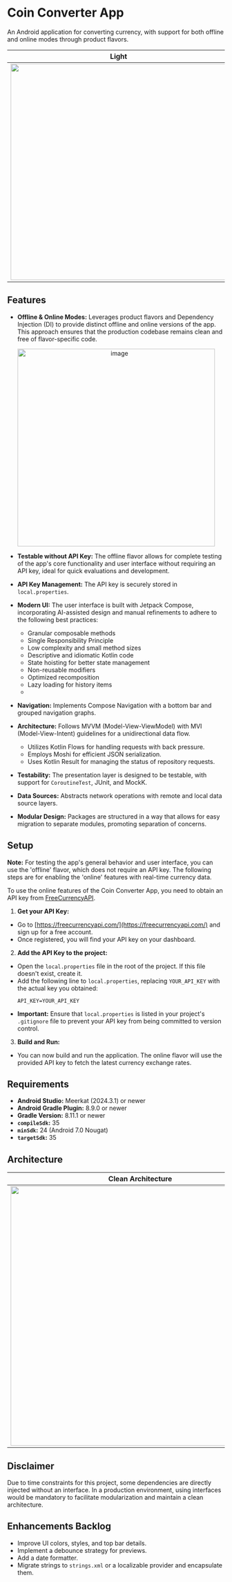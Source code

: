 # Coin Converter App

An Android application for converting currency, with support for both offline and online modes
through product flavors.

  
| Light                 | Dark                     |
|------------------------------------------------|----------------------------------|
| <img src="https://github.com/user-attachments/assets/c18f7d2b-c81c-4439-9646-fb51f2db529c" height="500"/> | <img src="https://github.com/user-attachments/assets/3f60d919-411b-4482-ba5b-2cea078a2507" height="500"/> |


## Features

* **Offline & Online Modes:** Leverages product flavors and Dependency Injection (DI) to provide
  distinct offline and online versions of the app. This approach ensures that the production
  codebase remains clean and free of flavor-specific code.
<p align="center">
  <img width="457" alt="image" src="https://github.com/user-attachments/assets/be81b956-ff12-48dd-998b-d729cc621b50" />
</p>

* **Testable without API Key:** The offline flavor allows for complete testing of the app's core
  functionality and user interface without requiring an API key, ideal for quick evaluations and
  development.
  
* **API Key Management:** The API key is securely stored in `local.properties`.
  
* **Modern UI:** The user interface is built with Jetpack Compose, incorporating AI-assisted design
  and manual refinements to adhere to the following best practices:
  * Granular composable methods
  * Single Responsibility Principle
  * Low complexity and small method sizes
  * Descriptive and idiomatic Kotlin code
  * State hoisting for better state management
  * Non-reusable modifiers
  * Optimized recomposition
  * Lazy loading for history items
  * 
* **Navigation:** Implements Compose Navigation with a bottom bar and grouped navigation graphs.
  
* **Architecture:** Follows MVVM (Model-View-ViewModel) with MVI (Model-View-Intent) guidelines for
  a unidirectional data flow.
  * Utilizes Kotlin Flows for handling requests with back pressure.
  * Employs Moshi for efficient JSON serialization.
  * Uses Kotlin Result for managing the status of repository requests.
 
* **Testability:** The presentation layer is designed to be testable, with support for
  `CoroutineTest`, JUnit, and MockK.

* **Data Sources:** Abstracts network operations with remote and local data source layers.
  
* **Modular Design:** Packages are structured in a way that allows for easy migration to separate
  modules, promoting separation of concerns.

## Setup

**Note:** For testing the app's general behavior and user interface, you can use the 'offline'
flavor, which does not require an API key. The following steps are for enabling the 'online'
features with real-time currency data.

To use the online features of the Coin Converter App, you need to obtain an API key
from [FreeCurrencyAPI](https://freecurrencyapi.com/).

1. **Get your API Key:**
  * Go to [https://freecurrencyapi.com/](https://freecurrencyapi.com/) and sign up for a free
    account.
  * Once registered, you will find your API key on your dashboard.

2. **Add the API Key to the project:**
  * Open the `local.properties` file in the root of the project. If this file doesn't exist,
    create it.
  * Add the following line to `local.properties`, replacing `YOUR_API_KEY` with the actual key you
    obtained:
    ```properties
    API_KEY=YOUR_API_KEY
    ```
  * **Important:** Ensure that `local.properties` is listed in your project's `.gitignore` file to
    prevent your API key from being committed to version control.

3. **Build and Run:**
  * You can now build and run the application. The online flavor will use the provided API key to
    fetch the latest currency exchange rates.

## Requirements

* **Android Studio:** Meerkat (2024.3.1) or newer
* **Android Gradle Plugin:** 8.9.0 or newer
* **Gradle Version:** 8.11.1 or newer
* **`compileSdk`:** 35
* **`minSdk`:** 24 (Android 7.0 Nougat)
* **`targetSdk`:** 35

## Architecture

| Clean Architecture                    | MVI Flow                        |
|------------------------------------------------|----------------------------------|
| <img src="https://github.com/user-attachments/assets/e7cb5299-4c8f-4354-a6f7-c045539b55b9" height="600"/> | <img src="https://github.com/user-attachments/assets/eb5757df-21e8-4fcc-bd38-33440c3ab5dc" height="600"/> |


## Disclaimer

Due to time constraints for this project, some dependencies are directly injected without an
interface. In a production environment, using interfaces would be mandatory to facilitate
modularization and maintain a clean architecture.

## Enhancements Backlog

* Improve UI colors, styles, and top bar details.
* Implement a debounce strategy for previews.
* Add a date formatter.
* Migrate strings to `strings.xml` or a localizable provider and encapsulate them.
